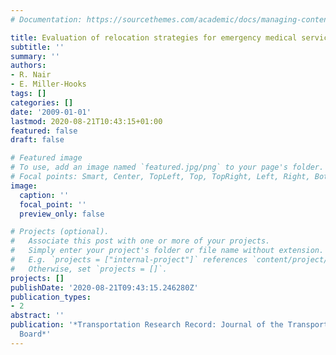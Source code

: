 ```yaml
---
# Documentation: https://sourcethemes.com/academic/docs/managing-content/

title: Evaluation of relocation strategies for emergency medical service vehicles
subtitle: ''
summary: ''
authors:
- R. Nair
- E. Miller-Hooks
tags: []
categories: []
date: '2009-01-01'
lastmod: 2020-08-21T10:43:15+01:00
featured: false
draft: false

# Featured image
# To use, add an image named `featured.jpg/png` to your page's folder.
# Focal points: Smart, Center, TopLeft, Top, TopRight, Left, Right, BottomLeft, Bottom, BottomRight.
image:
  caption: ''
  focal_point: ''
  preview_only: false

# Projects (optional).
#   Associate this post with one or more of your projects.
#   Simply enter your project's folder or file name without extension.
#   E.g. `projects = ["internal-project"]` references `content/project/deep-learning/index.md`.
#   Otherwise, set `projects = []`.
projects: []
publishDate: '2020-08-21T09:43:15.246280Z'
publication_types:
- 2
abstract: ''
publication: '*Transportation Research Record: Journal of the Transportation Research
  Board*'
---
```

